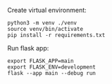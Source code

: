Create virtual environment:

```
python3 -m venv ./venv
source venv/bin/activate
pip install -r requirements.txt
```

Run flask app:

```
export FLASK_APP=main
export FLASK_ENV=development
flask --app main --debug run
```
